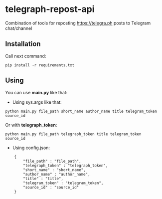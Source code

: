 # telegraph-repost-api
Combination of tools for reposting https://telegra.ph posts to Telegram chat/channel

## Installation
Call next command:
```
pip install -r requirements.txt
```

## Using
You can use **main.py** like that:

* Using sys.args like that: 
```
python main.py file_path short_name author_name title telegram_token source_id
``` 
Or with **telegraph_token**:
```
python main.py file_path telegraph_token title telegram_token source_id
```

* Using config.json:
```
    {
        "file_path" : "file_path",
        "telegraph_token" : "telegraph_token",
        "short_name" : "short_name",
        "author_name" : "author_name",
        "title" : "title",
        "telegram_token" : "telegram_token",
        "source_id" : "source_id"
    }
```

